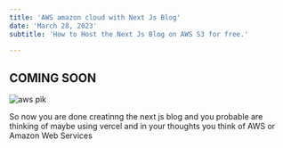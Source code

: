 ```yaml
---
title: 'AWS amazon cloud with Next Js Blog'
date: 'March 28, 2023'
subtitle: 'How to Host the Next Js Blog on AWS S3 for free.'

---
```

## COMING SOON

![aws pik](https://user-images.githubusercontent.com/85551204/226673916-0fe55dee-2a82-4653-88c3-01dd8e335f62.jpg)

So now you are done creatinng the next js blog and you probable are thinking of maybe using vercel and in your thoughts you think of 
AWS or Amazon Web Services